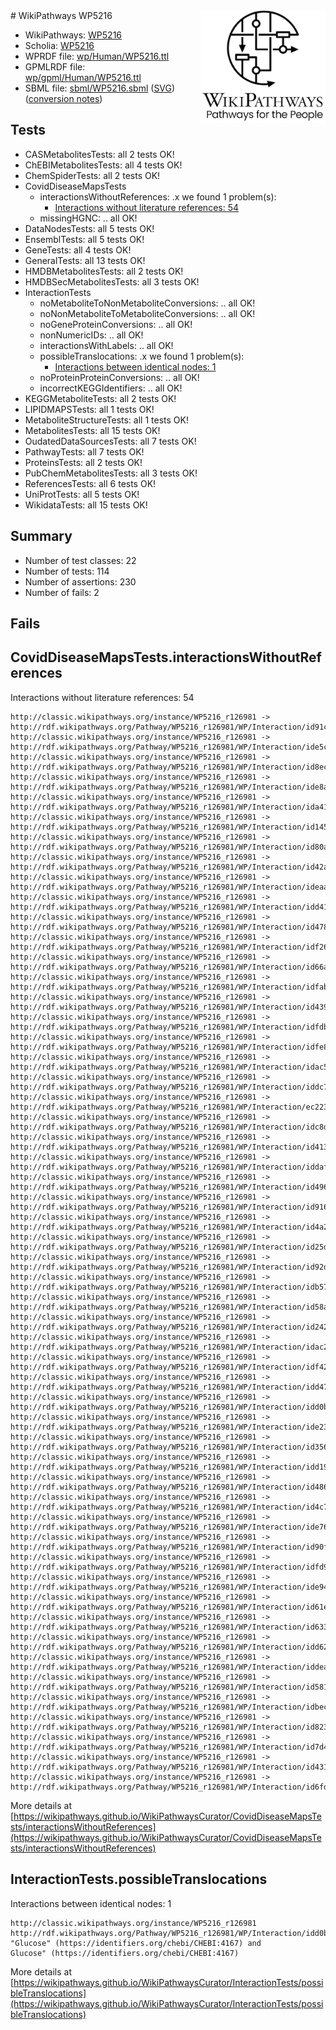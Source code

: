 <img style="float: right; width: 200px" src="../logo.png" />
# WikiPathways WP5216

* WikiPathways: [WP5216](https://identifiers.org/wikipathways:WP5216)
* Scholia: [WP5216](https://scholia.toolforge.org/wikipathways/WP5216)
* WPRDF file: [wp/Human/WP5216.ttl](../wp/Human/WP5216.ttl)
* GPMLRDF file: [wp/gpml/Human/WP5216.ttl](../wp/gpml/Human/WP5216.ttl)
* SBML file: [sbml/WP5216.sbml](../sbml/WP5216.sbml) ([SVG](../sbml/WP5216.svg)) ([conversion notes](../sbml/WP5216.txt))

## Tests
* CASMetabolitesTests: all 2 tests OK!
* ChEBIMetabolitesTests: all 4 tests OK!
* ChemSpiderTests: all 2 tests OK!
* CovidDiseaseMapsTests
    * interactionsWithoutReferences: .x we found 1 problem(s):
        * [Interactions without literature references: 54](#9701cd61)
    * missingHGNC: .. all OK!
* DataNodesTests: all 5 tests OK!
* EnsemblTests: all 5 tests OK!
* GeneTests: all 4 tests OK!
* GeneralTests: all 13 tests OK!
* HMDBMetabolitesTests: all 2 tests OK!
* HMDBSecMetabolitesTests: all 3 tests OK!
* InteractionTests
    * noMetaboliteToNonMetaboliteConversions: .. all OK!
    * noNonMetaboliteToMetaboliteConversions: .. all OK!
    * noGeneProteinConversions: .. all OK!
    * nonNumericIDs: .. all OK!
    * interactionsWithLabels: .. all OK!
    * possibleTranslocations: .x we found 1 problem(s):
        * [Interactions between identical nodes: 1](#1c118206)
    * noProteinProteinConversions: .. all OK!
    * incorrectKEGGIdentifiers: .. all OK!
* KEGGMetaboliteTests: all 2 tests OK!
* LIPIDMAPSTests: all 1 tests OK!
* MetaboliteStructureTests: all 1 tests OK!
* MetabolitesTests: all 15 tests OK!
* OudatedDataSourcesTests: all 7 tests OK!
* PathwayTests: all 7 tests OK!
* ProteinsTests: all 2 tests OK!
* PubChemMetabolitesTests: all 3 tests OK!
* ReferencesTests: all 6 tests OK!
* UniProtTests: all 5 tests OK!
* WikidataTests: all 15 tests OK!


## Summary

* Number of test classes: 22
* Number of tests: 114
* Number of assertions: 230
* Number of fails: 2

## Fails

<a name="9701cd61" />

## CovidDiseaseMapsTests.interactionsWithoutReferences

Interactions without literature references: 54
```
http://classic.wikipathways.org/instance/WP5216_r126981 -> http://rdf.wikipathways.org/Pathway/WP5216_r126981/WP/Interaction/id91c5a538
http://classic.wikipathways.org/instance/WP5216_r126981 -> http://rdf.wikipathways.org/Pathway/WP5216_r126981/WP/Interaction/ide5cafcd2
http://classic.wikipathways.org/instance/WP5216_r126981 -> http://rdf.wikipathways.org/Pathway/WP5216_r126981/WP/Interaction/id8ec4ad54
http://classic.wikipathways.org/instance/WP5216_r126981 -> http://rdf.wikipathways.org/Pathway/WP5216_r126981/WP/Interaction/ide8a854e
http://classic.wikipathways.org/instance/WP5216_r126981 -> http://rdf.wikipathways.org/Pathway/WP5216_r126981/WP/Interaction/ida41adcbe
http://classic.wikipathways.org/instance/WP5216_r126981 -> http://rdf.wikipathways.org/Pathway/WP5216_r126981/WP/Interaction/id145f76be
http://classic.wikipathways.org/instance/WP5216_r126981 -> http://rdf.wikipathways.org/Pathway/WP5216_r126981/WP/Interaction/id80aeae06
http://classic.wikipathways.org/instance/WP5216_r126981 -> http://rdf.wikipathways.org/Pathway/WP5216_r126981/WP/Interaction/id42ad3a5d
http://classic.wikipathways.org/instance/WP5216_r126981 -> http://rdf.wikipathways.org/Pathway/WP5216_r126981/WP/Interaction/ideaa5b55b
http://classic.wikipathways.org/instance/WP5216_r126981 -> http://rdf.wikipathways.org/Pathway/WP5216_r126981/WP/Interaction/idd414123e
http://classic.wikipathways.org/instance/WP5216_r126981 -> http://rdf.wikipathways.org/Pathway/WP5216_r126981/WP/Interaction/id478f171b
http://classic.wikipathways.org/instance/WP5216_r126981 -> http://rdf.wikipathways.org/Pathway/WP5216_r126981/WP/Interaction/idf26117c4
http://classic.wikipathways.org/instance/WP5216_r126981 -> http://rdf.wikipathways.org/Pathway/WP5216_r126981/WP/Interaction/id66afe83a
http://classic.wikipathways.org/instance/WP5216_r126981 -> http://rdf.wikipathways.org/Pathway/WP5216_r126981/WP/Interaction/idfab8b1f7
http://classic.wikipathways.org/instance/WP5216_r126981 -> http://rdf.wikipathways.org/Pathway/WP5216_r126981/WP/Interaction/id4394d9f8
http://classic.wikipathways.org/instance/WP5216_r126981 -> http://rdf.wikipathways.org/Pathway/WP5216_r126981/WP/Interaction/idfdbe3a7f
http://classic.wikipathways.org/instance/WP5216_r126981 -> http://rdf.wikipathways.org/Pathway/WP5216_r126981/WP/Interaction/idfe89f049
http://classic.wikipathways.org/instance/WP5216_r126981 -> http://rdf.wikipathways.org/Pathway/WP5216_r126981/WP/Interaction/idac528ce
http://classic.wikipathways.org/instance/WP5216_r126981 -> http://rdf.wikipathways.org/Pathway/WP5216_r126981/WP/Interaction/iddc7d8937
http://classic.wikipathways.org/instance/WP5216_r126981 -> http://rdf.wikipathways.org/Pathway/WP5216_r126981/WP/Interaction/ec223
http://classic.wikipathways.org/instance/WP5216_r126981 -> http://rdf.wikipathways.org/Pathway/WP5216_r126981/WP/Interaction/idc8d05b6f
http://classic.wikipathways.org/instance/WP5216_r126981 -> http://rdf.wikipathways.org/Pathway/WP5216_r126981/WP/Interaction/id4137c26f
http://classic.wikipathways.org/instance/WP5216_r126981 -> http://rdf.wikipathways.org/Pathway/WP5216_r126981/WP/Interaction/iddaf4e1c6
http://classic.wikipathways.org/instance/WP5216_r126981 -> http://rdf.wikipathways.org/Pathway/WP5216_r126981/WP/Interaction/id49634da
http://classic.wikipathways.org/instance/WP5216_r126981 -> http://rdf.wikipathways.org/Pathway/WP5216_r126981/WP/Interaction/id91684b77
http://classic.wikipathways.org/instance/WP5216_r126981 -> http://rdf.wikipathways.org/Pathway/WP5216_r126981/WP/Interaction/id4a21908d
http://classic.wikipathways.org/instance/WP5216_r126981 -> http://rdf.wikipathways.org/Pathway/WP5216_r126981/WP/Interaction/id25d9d322
http://classic.wikipathways.org/instance/WP5216_r126981 -> http://rdf.wikipathways.org/Pathway/WP5216_r126981/WP/Interaction/id92d66332
http://classic.wikipathways.org/instance/WP5216_r126981 -> http://rdf.wikipathways.org/Pathway/WP5216_r126981/WP/Interaction/idb573a17b
http://classic.wikipathways.org/instance/WP5216_r126981 -> http://rdf.wikipathways.org/Pathway/WP5216_r126981/WP/Interaction/id58af8d42
http://classic.wikipathways.org/instance/WP5216_r126981 -> http://rdf.wikipathways.org/Pathway/WP5216_r126981/WP/Interaction/id242a7a14
http://classic.wikipathways.org/instance/WP5216_r126981 -> http://rdf.wikipathways.org/Pathway/WP5216_r126981/WP/Interaction/idac23cbf3
http://classic.wikipathways.org/instance/WP5216_r126981 -> http://rdf.wikipathways.org/Pathway/WP5216_r126981/WP/Interaction/idf42cce1f
http://classic.wikipathways.org/instance/WP5216_r126981 -> http://rdf.wikipathways.org/Pathway/WP5216_r126981/WP/Interaction/idd471abf1
http://classic.wikipathways.org/instance/WP5216_r126981 -> http://rdf.wikipathways.org/Pathway/WP5216_r126981/WP/Interaction/idd0b23cb0
http://classic.wikipathways.org/instance/WP5216_r126981 -> http://rdf.wikipathways.org/Pathway/WP5216_r126981/WP/Interaction/ide23d1db
http://classic.wikipathways.org/instance/WP5216_r126981 -> http://rdf.wikipathways.org/Pathway/WP5216_r126981/WP/Interaction/id356e003f
http://classic.wikipathways.org/instance/WP5216_r126981 -> http://rdf.wikipathways.org/Pathway/WP5216_r126981/WP/Interaction/idd19bc614
http://classic.wikipathways.org/instance/WP5216_r126981 -> http://rdf.wikipathways.org/Pathway/WP5216_r126981/WP/Interaction/id48664eb4
http://classic.wikipathways.org/instance/WP5216_r126981 -> http://rdf.wikipathways.org/Pathway/WP5216_r126981/WP/Interaction/id4c738f7e
http://classic.wikipathways.org/instance/WP5216_r126981 -> http://rdf.wikipathways.org/Pathway/WP5216_r126981/WP/Interaction/ide7664178
http://classic.wikipathways.org/instance/WP5216_r126981 -> http://rdf.wikipathways.org/Pathway/WP5216_r126981/WP/Interaction/id90f1ae6d
http://classic.wikipathways.org/instance/WP5216_r126981 -> http://rdf.wikipathways.org/Pathway/WP5216_r126981/WP/Interaction/idfd935ea5
http://classic.wikipathways.org/instance/WP5216_r126981 -> http://rdf.wikipathways.org/Pathway/WP5216_r126981/WP/Interaction/ide94d83f9
http://classic.wikipathways.org/instance/WP5216_r126981 -> http://rdf.wikipathways.org/Pathway/WP5216_r126981/WP/Interaction/id61e01cb3
http://classic.wikipathways.org/instance/WP5216_r126981 -> http://rdf.wikipathways.org/Pathway/WP5216_r126981/WP/Interaction/id63384f0d
http://classic.wikipathways.org/instance/WP5216_r126981 -> http://rdf.wikipathways.org/Pathway/WP5216_r126981/WP/Interaction/idd62e7732
http://classic.wikipathways.org/instance/WP5216_r126981 -> http://rdf.wikipathways.org/Pathway/WP5216_r126981/WP/Interaction/iddeaa8afe
http://classic.wikipathways.org/instance/WP5216_r126981 -> http://rdf.wikipathways.org/Pathway/WP5216_r126981/WP/Interaction/id581f8ac9
http://classic.wikipathways.org/instance/WP5216_r126981 -> http://rdf.wikipathways.org/Pathway/WP5216_r126981/WP/Interaction/idbecdfda
http://classic.wikipathways.org/instance/WP5216_r126981 -> http://rdf.wikipathways.org/Pathway/WP5216_r126981/WP/Interaction/id823acbbd
http://classic.wikipathways.org/instance/WP5216_r126981 -> http://rdf.wikipathways.org/Pathway/WP5216_r126981/WP/Interaction/id7d485c38
http://classic.wikipathways.org/instance/WP5216_r126981 -> http://rdf.wikipathways.org/Pathway/WP5216_r126981/WP/Interaction/id431f798b
http://classic.wikipathways.org/instance/WP5216_r126981 -> http://rdf.wikipathways.org/Pathway/WP5216_r126981/WP/Interaction/id6fdf5fd4
```

More details at [https://wikipathways.github.io/WikiPathwaysCurator/CovidDiseaseMapsTests/interactionsWithoutReferences](https://wikipathways.github.io/WikiPathwaysCurator/CovidDiseaseMapsTests/interactionsWithoutReferences)

<a name="1c118206" />

## InteractionTests.possibleTranslocations

Interactions between identical nodes: 1
```
http://classic.wikipathways.org/instance/WP5216_r126981 http://rdf.wikipathways.org/Pathway/WP5216_r126981/WP/Interaction/idd0b23cb0 "Glucose" (https://identifiers.org/chebi/CHEBI:4167) and 
Glucose" (https://identifiers.org/chebi/CHEBI:4167)
```

More details at [https://wikipathways.github.io/WikiPathwaysCurator/InteractionTests/possibleTranslocations](https://wikipathways.github.io/WikiPathwaysCurator/InteractionTests/possibleTranslocations)

